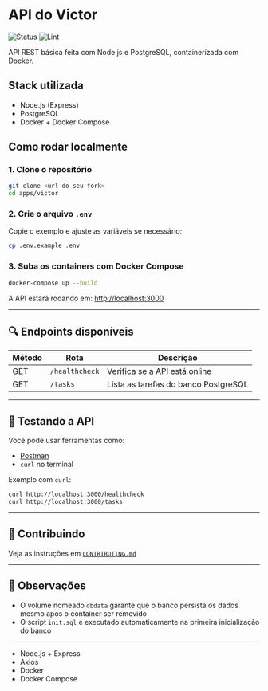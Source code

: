 # API do Victor

![Status](https://img.shields.io/badge/status-dev-blue)
![Lint](https://img.shields.io/badge/lint-passing-brightgreen)


API REST básica feita com Node.js e PostgreSQL, containerizada com Docker.


## Stack utilizada

- Node.js (Express)
- PostgreSQL
- Docker + Docker Compose

## Como rodar localmente

### 1. Clone o repositório

```bash
git clone <url-do-seu-fork>
cd apps/victor
```

### 2. Crie o arquivo `.env`

Copie o exemplo e ajuste as variáveis se necessário:

```bash
cp .env.example .env
```

### 3. Suba os containers com Docker Compose

```bash
docker-compose up --build
```

A API estará rodando em: [http://localhost:3000](http://localhost:3000)

---

## 🔍 Endpoints disponíveis

| Método | Rota            | Descrição                            |
|--------|------------------|--------------------------------------|
| GET    | `/healthcheck`   | Verifica se a API está online        |
| GET    | `/tasks`         | Lista as tarefas do banco PostgreSQL |

---

## 🧪 Testando a API

Você pode usar ferramentas como:

- [Postman](https://www.postman.com/)
- `curl` no terminal

Exemplo com `curl`:

```bash
curl http://localhost:3000/healthcheck
curl http://localhost:3000/tasks
```

---

## 📝 Contribuindo

Veja as instruções em [`CONTRIBUTING.md`](./CONTRIBUTING.md)

---

## 🧠 Observações

- O volume nomeado `dbdata` garante que o banco persista os dados mesmo após o container ser removido
- O script `init.sql` é executado automaticamente na primeira inicialização do banco

---
- Node.js + Express
- Axios
- Docker
- Docker Compose
